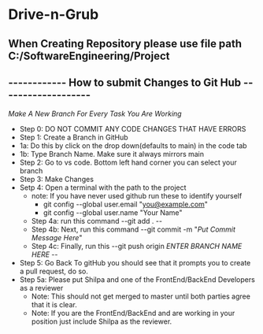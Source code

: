 # Drive-n-Grub
## When Creating Repository please use file path C:/SoftwareEngineering/Project
## ------------ How to submit Changes to Git Hub -------------------
*Make A New Branch For Every Task You Are Working*
* Step 0: DO NOT COMMIT ANY CODE CHANGES THAT HAVE ERRORS
* Step 1: Create a Branch in GitHub
*   1a: Do this by click on the drop down(defaults to main) in the code tab
*   1b: Type Branch Name. Make sure it always mirrors main
* Step 2: Go to vs code. Bottom left hand corner you can select your branch
* Step 3: Make Changes
* Setp 4: Open a terminal with the path to the project
  * note: If you have never used github run these to identify yourself
    * git config --global user.email "you@example.com"
    * git config --global user.name "Your Name"
  * Step 4a: run this command  --git add . --
  * Step 4b: Next,  run this command --git commit -m "*Put Commit Message Here*"
  * Step 4c: Finally, run this --git push origin *ENTER BRANCH NAME HERE* --
* Step 5: Go Back To gitHub you should see that it prompts you to create a pull request, do so.
* Step 5a: Please put Shilpa and one of the FrontEnd/BackEnd Developers as a reviewer
  * Note: This should not get merged to master until both parties agree that it is clear.
  * Note: If you are the FrontEnd/BackEnd and are working in your position just include Shilpa as the reviewer.
  
